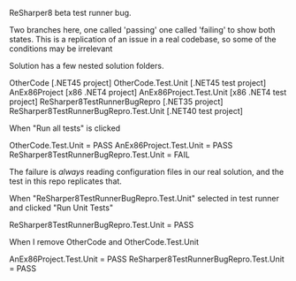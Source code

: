 ReSharper8 beta test runner bug.

Two branches here, one called 'passing' one called 'failing' to show both states.
This is a replication of an issue in a real codebase, so some of the conditions may be irrelevant

Solution has a few nested solution folders.

OtherCode [.NET45 project]
OtherCode.Test.Unit [.NET45 test project]
AnEx86Project [x86 .NET4 project]
AnEx86Project.Test.Unit [x86 .NET4 test project]
ReSharper8TestRunnerBugRepro [.NET35 project]
ReSharper8TestRunnerBugRepro.Test.Unit [.NET40 test project]

When "Run all tests" is clicked

OtherCode.Test.Unit = PASS
AnEx86Project.Test.Unit = PASS
ReSharper8TestRunnerBugRepro.Test.Unit = FAIL

The failure is *always* reading configuration files in our real solution, and the test in this repo replicates that.

When "ReSharper8TestRunnerBugRepro.Test.Unit" selected in test runner and clicked "Run Unit Tests"

ReSharper8TestRunnerBugRepro.Test.Unit = PASS

When I remove OtherCode and OtherCode.Test.Unit

AnEx86Project.Test.Unit = PASS
ReSharper8TestRunnerBugRepro.Test.Unit = PASS